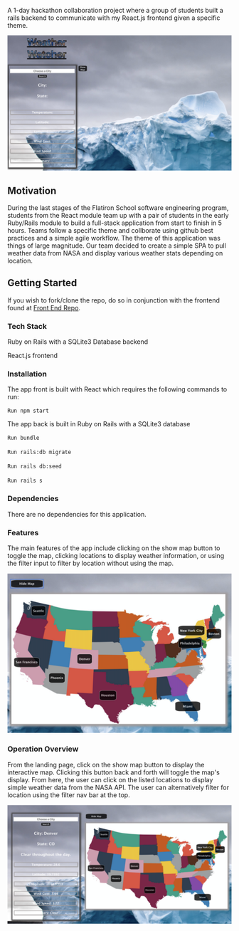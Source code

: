 A 1-day hackathon collaboration project where a group of students built a rails backend to communicate with my React.js frontend given a specific theme. 

![Screenshot](home.png)


## Motivation

During the last stages of the Flatiron School software engineering program, students from the React module team up with a pair of students in the early Ruby/Rails module to build a full-stack application from start to finish in 5 hours. Teams follow a specific theme and collborate using github best practices and a simple agile workflow. The theme of this application was things of large magnitude. Our team decided to create a simple SPA to pull weather data from NASA and display various weather stats depending on location. 

## Getting Started

If you wish to fork/clone the repo, do so in conjunction with the frontend found at [Front End Repo](https://github.com/miriamgrigsby/hackathon-front). 


### Tech Stack

Ruby on Rails with a SQLite3 Database backend

React.js frontend

### Installation

The app front is built with React which requires the following commands to run: 

    Run npm start
    
The app back is built in Ruby on Rails with a SQLite3 database

    Run bundle 
    
    Run rails:db migrate
    
    Run rails db:seed
    
    Run rails s 
    
### Dependencies

There are no dependencies for this application. 
 
### Features

The main features of the app include clicking on the show map button to toggle the map, clicking locations to display weather information, or using the filter input to filter by location without using the map. 

![Screenshot](map.png)

### Operation Overview

From the landing page, click on the show map button to display the interactive map. Clicking this button back and forth will toggle the map's display. From here, the user can click on the listed locations to display simple weather data from the NASA API. The user can alternatively filter for location using the filter nav bar at the top. 

![Screenshot](all.png) 

	
